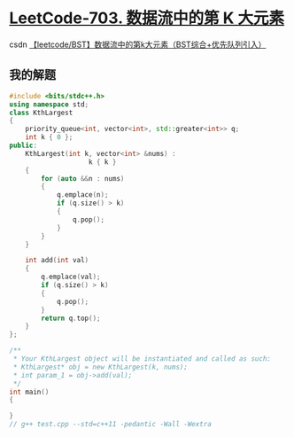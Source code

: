 # [LeetCode-703. 数据流中的第 K 大元素](https://leetcode.cn/problems/kth-largest-element-in-a-stream/)



csdn [【leetcode/BST】数据流中的第k大元素（BST综合+优先队列引入）](https://blog.csdn.net/qq_43338695/article/details/102645827)

## 我的解题

```C++
#include <bits/stdc++.h>
using namespace std;
class KthLargest
{
	priority_queue<int, vector<int>, std::greater<int>> q;
	int k { 0 };
public:
	KthLargest(int k, vector<int> &nums) :
					k { k }
	{
		for (auto &&n : nums)
		{
			q.emplace(n);
			if (q.size() > k)
			{
				q.pop();
			}
		}
	}

	int add(int val)
	{
		q.emplace(val);
		if (q.size() > k)
		{
			q.pop();
		}
		return q.top();
	}
};

/**
 * Your KthLargest object will be instantiated and called as such:
 * KthLargest* obj = new KthLargest(k, nums);
 * int param_1 = obj->add(val);
 */
int main()
{

}
// g++ test.cpp --std=c++11 -pedantic -Wall -Wextra


```

